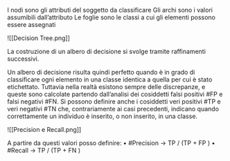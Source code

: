 I nodi sono gli attributi del soggetto da classificare 
Gli archi sono i valori assumibili dall’attributo
Le foglie sono le classi a cui gli elementi possono essere assegnati

![[Decision Tree.png]]

La costruzione di un albero di decisione si svolge tramite raffinamenti successivi.

Un albero di decisione risulta quindi perfetto quando è in grado di classificare ogni elemento in una classe identica a quella per cui è stato etichettato.
Tuttavia nella realtà esistono sempre delle discrepanze, e queste sono calcolate partendo dall’analisi dei cosiddetti falsi positivi #FP e falsi negativi #FN. Si possono definire anche i cosiddetti veri positivi #TP e veri negativi #TN che, contrariamente ai casi precedenti, indicano quando correttamente un individuo è inserito, o non inserito, in una classe.

![[Precision e Recall.png]]

A partire da questi valori posso definire:
	• #Precision -> TP / (TP + FP )
	• #Recall ->  TP / (TP + FN )